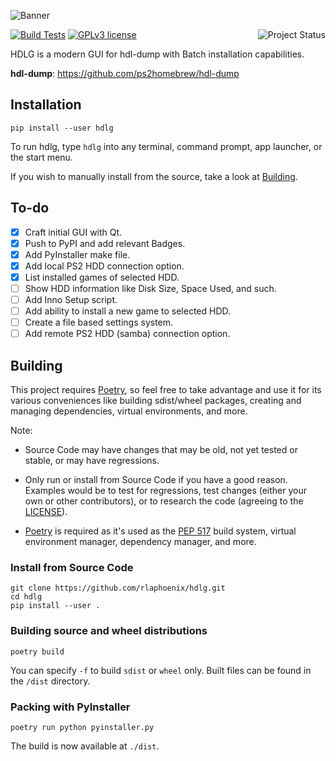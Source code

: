 ![Banner](https://rawcdn.githack.com/rlaphoenix/hdlg/50bab8126da83a63e83bf6a5ce3d4d1f737ced2b/banner.png)

[![Build Tests](https://img.shields.io/github/workflow/status/rlaphoenix/hdlg/Build?label=Python%203.6%2B%20builds)](https://github.com/rlaphoenix/hdlg/actions?query=workflow%3A%22build%22)
[![GPLv3 license](https://img.shields.io/badge/license-GPLv3-blue)](https://github.com/rlaphoenix/hdlg/blob/master/LICENSE)
<a><img align="right" src="https://img.shields.io/pypi/status/hdlg" alt="Project Status"/></a>

HDLG is a modern GUI for hdl-dump with Batch installation capabilities.

**hdl-dump**: <https://github.com/ps2homebrew/hdl-dump>

## Installation

    pip install --user hdlg

To run hdlg, type `hdlg` into any terminal, command prompt, app launcher, or the start menu.

If you wish to manually install from the source, take a look at [Building](#building-source-and-wheel-distributions).

## To-do

- [x] Craft initial GUI with Qt.
- [x] Push to PyPI and add relevant Badges.
- [x] Add PyInstaller make file.
- [x] Add local PS2 HDD connection option.
- [x] List installed games of selected HDD.
- [ ] Show HDD information like Disk Size, Space Used, and such.
- [ ] Add Inno Setup script.
- [ ] Add ability to install a new game to selected HDD.
- [ ] Create a file based settings system.
- [ ] Add remote PS2 HDD (samba) connection option.

## Building

This project requires [Poetry], so feel free to take advantage and use it for its various conveniences like
building sdist/wheel packages, creating and managing dependencies, virtual environments, and more.

Note:

- Source Code may have changes that may be old, not yet tested or stable, or may have regressions.
- Only run or install from Source Code if you have a good reason. Examples would be to test for regressions, test
  changes (either your own or other contributors), or to research the code (agreeing to the [LICENSE](LICENSE)).
- [Poetry] is required as it's used as the [PEP 517] build system, virtual environment manager, dependency manager,
  and more.

  [Poetry]: <https://python-poetry.org/docs/#installation>
  [PEP 517]: <https://www.python.org/dev/peps/pep-0517>

### Install from Source Code

    git clone https://github.com/rlaphoenix/hdlg.git
    cd hdlg
    pip install --user .

### Building source and wheel distributions

    poetry build

You can specify `-f` to build `sdist` or `wheel` only. Built files can be found in the `/dist` directory.

### Packing with PyInstaller

    poetry run python pyinstaller.py

The build is now available at `./dist`.
